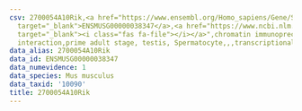 ```yaml
---
csv: 2700054A10Rik,<a href="https://www.ensembl.org/Homo_sapiens/Gene/Summary?db=core;g=ENSMUSG00000038347"
  target="_blank">ENSMUSG00000038347</a>,<a href="https://www.ncbi.nlm.nih.gov/pubmed/25450459"
  target="_blank"><i class="fas fa-file"></i></a>",chromatin immunoprecipitation assay,direct
  interaction,prime adult stage, testis, Spermatocyte,,,transcriptional regulation,
data_alias: 2700054A10Rik
data_id: ENSMUSG00000038347
data_numevidence: 1
data_species: Mus musculus
data_taxid: '10090'
title: 2700054A10Rik
---
```

